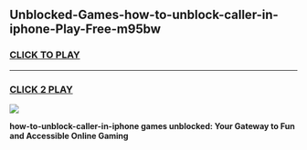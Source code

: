 
## Unblocked-Games-how-to-unblock-caller-in-iphone-Play-Free-m95bw
<h3>
<a href="https://premium76.site?title=how-to-unblock-caller-in-iphone&ref=23A">CLICK TO PLAY</a></h3>
<hr>

<h3>
<a href="https://premium76.site?title=how-to-unblock-caller-in-iphone&ref=23A">CLICK 2 PLAY</a>
  
</h3>

<a href="https://premium76.site?title=how-to-unblock-caller-in-iphone&ref=23A"><img src="https://clearcache.store/games.png"></a>


**how-to-unblock-caller-in-iphone games unblocked: Your Gateway to Fun and Accessible Online Gaming**
